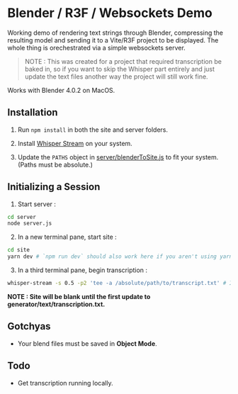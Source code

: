 # Blender / R3F / Websockets Demo

Working demo of rendering text strings through Blender, compressing the resulting model and sending it to a Vite/R3F project to be displayed.  The whole thing is orechestrated via a simple websockets server. 

> NOTE : This was created for a project that required transcription be baked in, so if you want to skip the Whisper part entirely and just update the text files another way the project will still work fine.

Works with Blender 4.0.2 on MacOS.

## Installation

1. Run `npm install` in both the site and server folders.

2. Install [Whisper Stream](https://github.com/yohasebe/whisper-stream) on your system.

3. Update the `PATHS` object in [server/blenderToSite.js](/server/blenderToSite.js) to fit your system. (Paths must be absolute.)

## Initializing a Session

1. Start server :
```bash
cd server
node server.js
```

2. In a new terminal pane, start site : 
```bash
cd site
yarn dev # `npm run dev` should also work here if you aren't using yarn.
```

3. In a third terminal pane, begin transcription : 
```bash
whisper-stream -s 0.5 -p2 'tee -a /absolute/path/to/transcript.txt' # Internet required
```

**NOTE : Site will be blank until the first update to generator/text/transcription.txt.**

## Gotchyas

- Your blend files must be saved in **Object Mode**.



## Todo

- Get transcription running locally.
